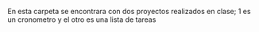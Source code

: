 En esta carpeta se encontrara con dos proyectos realizados en clase; 1 es un cronometro y el otro es una lista de tareas
